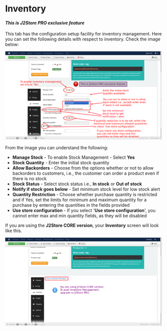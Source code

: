 # Inventory

#### *This is J2Store PRO exclusive feature*

This tab has the configuration setup facility for inventory management. Here you can set the following details with respect to inventory. Check the image below:

![Configurable Inventory](./assets/images/product_conf_inventory.png)

From the image you can understand the following:

* **Manage Stock** - To enable Stock Management - Select **Yes**
* **Stock Quantity** - Enter the initial stock quantity
* **Allow Backorders** - Choose from the options whether or not to allow backorders to customers, i.e., the customer can order a product even if there is no stock
* **Stock Status** - Select stock status i.e., **In stock** or **Out of stock**
* **Notify if stock goes below** - Set minimum stock level for low stock alert
* **Quantity Restriction** - Choose whether purchase quantity is restricted and if Yes, set the limits for minimum and maximum quantity for a purchase by entering the quantities in the fields provided
* **Use store configuration** - If you select '**Use store configuration**', you cannot enter max and min quantity fields, as they will be disabled

If you are using the **J2Store CORE version**, your **Inventory** screen will look like this.

![Inventory Core Version](./assets/images/product_conf_inventory_core.png)
